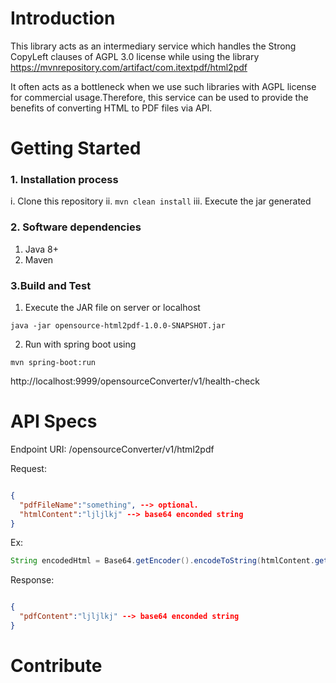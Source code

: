# Introduction

This library acts as an intermediary service which handles the Strong CopyLeft clauses of AGPL 3.0 license 
while using the library
https://mvnrepository.com/artifact/com.itextpdf/html2pdf

It often acts as a bottleneck when we use such libraries with AGPL license for commercial usage.Therefore, this service can 
be used to provide the benefits of converting HTML to PDF files via API.


# Getting Started


### 1. Installation process
 i. Clone this repository
 ii. `mvn clean install`
 iii. Execute the jar generated

### 2. Software dependencies
1. Java 8+
2. Maven

### 3.Build and Test

1. Execute the JAR file on server or localhost
```
java -jar opensource-html2pdf-1.0.0-SNAPSHOT.jar
```
       
2. Run with spring boot using

```
mvn spring-boot:run
```
http://localhost:9999/opensourceConverter/v1/health-check


# API Specs

Endpoint URI: /opensourceConverter/v1/html2pdf

Request:
```json

{
  "pdfFileName":"something", --> optional.
  "htmlContent":"ljljlkj" --> base64 enconded string
}
```
Ex:         
```java
String encodedHtml = Base64.getEncoder().encodeToString(htmlContent.getBytes());
```

Response: 
```json

{
  "pdfContent":"ljljlkj" --> base64 enconded string
}

```

# Contribute
